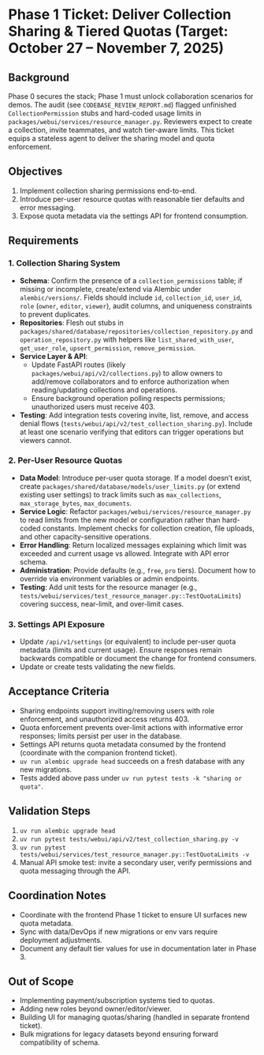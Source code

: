 # Phase 1 Ticket: Deliver Collection Sharing & Tiered Quotas (Target: October 27 – November 7, 2025)

## Background
Phase 0 secures the stack; Phase 1 must unlock collaboration scenarios for demos. The audit (see `CODEBASE_REVIEW_REPORT.md`) flagged unfinished `CollectionPermission` stubs and hard-coded usage limits in `packages/webui/services/resource_manager.py`. Reviewers expect to create a collection, invite teammates, and watch tier-aware limits. This ticket equips a stateless agent to deliver the sharing model and quota enforcement.

## Objectives
1. Implement collection sharing permissions end-to-end.
2. Introduce per-user resource quotas with reasonable tier defaults and error messaging.
3. Expose quota metadata via the settings API for frontend consumption.

## Requirements
### 1. Collection Sharing System
- **Schema**: Confirm the presence of a `collection_permissions` table; if missing or incomplete, create/extend via Alembic under `alembic/versions/`. Fields should include `id`, `collection_id`, `user_id`, `role` (`owner`, `editor`, `viewer`), audit columns, and uniqueness constraints to prevent duplicates.
- **Repositories**: Flesh out stubs in `packages/shared/database/repositories/collection_repository.py` and `operation_repository.py` with helpers like `list_shared_with_user`, `get_user_role`, `upsert_permission`, `remove_permission`.
- **Service Layer & API**:
  - Update FastAPI routes (likely `packages/webui/api/v2/collections.py`) to allow owners to add/remove collaborators and to enforce authorization when reading/updating collections and operations.
  - Ensure background operation polling respects permissions; unauthorized users must receive 403.
- **Testing**: Add integration tests covering invite, list, remove, and access denial flows (`tests/webui/api/v2/test_collection_sharing.py`). Include at least one scenario verifying that editors can trigger operations but viewers cannot.

### 2. Per-User Resource Quotas
- **Data Model**: Introduce per-user quota storage. If a model doesn’t exist, create `packages/shared/database/models/user_limits.py` (or extend existing user settings) to track limits such as `max_collections`, `max_storage_bytes`, `max_documents`.
- **Service Logic**: Refactor `packages/webui/services/resource_manager.py` to read limits from the new model or configuration rather than hard-coded constants. Implement checks for collection creation, file uploads, and other capacity-sensitive operations.
- **Error Handling**: Return localized messages explaining which limit was exceeded and current usage vs allowed. Integrate with API error schema.
- **Administration**: Provide defaults (e.g., `free`, `pro` tiers). Document how to override via environment variables or admin endpoints.
- **Testing**: Add unit tests for the resource manager (e.g., `tests/webui/services/test_resource_manager.py::TestQuotaLimits`) covering success, near-limit, and over-limit cases.

### 3. Settings API Exposure
- Update `/api/v1/settings` (or equivalent) to include per-user quota metadata (limits and current usage). Ensure responses remain backwards compatible or document the change for frontend consumers.
- Update or create tests validating the new fields.

## Acceptance Criteria
- Sharing endpoints support inviting/removing users with role enforcement, and unauthorized access returns 403.
- Quota enforcement prevents over-limit actions with informative error responses; limits persist per user in the database.
- Settings API returns quota metadata consumed by the frontend (coordinate with the companion frontend ticket).
- `uv run alembic upgrade head` succeeds on a fresh database with any new migrations.
- Tests added above pass under `uv run pytest tests -k "sharing or quota"`.

## Validation Steps
1. `uv run alembic upgrade head`
2. `uv run pytest tests/webui/api/v2/test_collection_sharing.py -v`
3. `uv run pytest tests/webui/services/test_resource_manager.py::TestQuotaLimits -v`
4. Manual API smoke test: invite a secondary user, verify permissions and quota messaging through the API.

## Coordination Notes
- Coordinate with the frontend Phase 1 ticket to ensure UI surfaces new quota metadata.
- Sync with data/DevOps if new migrations or env vars require deployment adjustments.
- Document any default tier values for use in documentation later in Phase 3.

## Out of Scope
- Implementing payment/subscription systems tied to quotas.
- Adding new roles beyond owner/editor/viewer.
- Building UI for managing quotas/sharing (handled in separate frontend ticket).
- Bulk migrations for legacy datasets beyond ensuring forward compatibility of schema.
